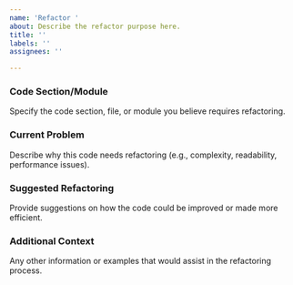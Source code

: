 ```yaml
---
name: 'Refactor '
about: Describe the refactor purpose here.
title: ''
labels: ''
assignees: ''

---
```


### Code Section/Module
Specify the code section, file, or module you believe requires refactoring.

### Current Problem
Describe why this code needs refactoring (e.g., complexity, readability, performance issues).

### Suggested Refactoring
Provide suggestions on how the code could be improved or made more efficient.

### Additional Context
Any other information or examples that would assist in the refactoring process.
